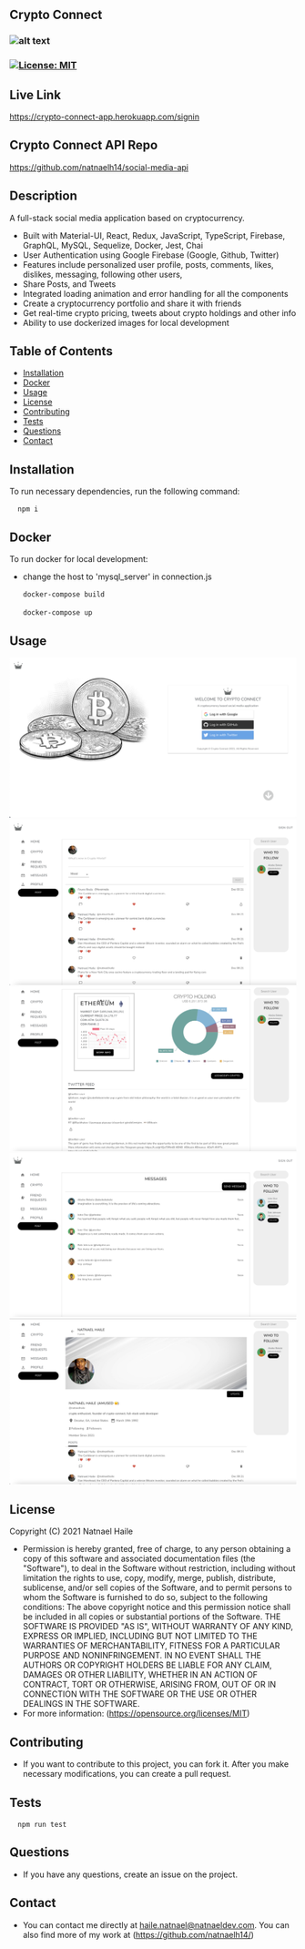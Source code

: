 
## Crypto Connect
### ![alt text](https://img.shields.io/github/last-commit/natnael14/social-media-app)
### [![License: MIT](https://img.shields.io/badge/License-MIT-yellow.svg)](https://opensource.org/licenses/MIT)
## Live Link
https://crypto-connect-app.herokuapp.com/signin
## Crypto Connect API Repo
https://github.com/natnaelh14/social-media-api
## Description
A full-stack social media application based on cryptocurrency.
* Built with Material-UI, React, Redux, JavaScript, TypeScript, Firebase, GraphQL, MySQL, Sequelize, Docker, Jest, Chai
* User Authentication using Google Firebase (Google, Github, Twitter)
* Features include personalized user profile, posts, comments, likes, dislikes, messaging, following other users,
* Share Posts, and Tweets
* Integrated loading animation and error handling for all the components
* Create a cryptocurrency portfolio and share it with friends
* Get real-time crypto pricing, tweets about crypto holdings and other info
* Ability to use dockerized images for local development
## Table of Contents
* [Installation](#Installation)
* [Docker](#Docker)
* [Usage](#Usage)
* [License](#License)
* [Contributing](#Contribution)
* [Tests](#Tests)
* [Questions](#Questions)
* [Contact](#Contact)
## Installation

To run necessary dependencies, run the following command:

      npm i
      
## Docker

To run docker for local development:

* change the host to 'mysql_server' in connection.js

      docker-compose build

      docker-compose up
      
## Usage
![alt text](./img/screenshot-01.png)
![alt text](./img/screenshot-02.png)
![alt text](./img/screenshot-03.png)
![alt text](./img/screenshot-04.png)
![alt text](./img/screenshot-05.png)
## License
Copyright (C) 2021 Natnael Haile

* Permission is hereby granted, free of charge, to any person obtaining a copy of this software and associated documentation files (the "Software"), to deal in the Software without restriction, including without limitation the rights to use, copy, modify, merge, publish, distribute, sublicense, and/or sell copies of the Software, and to permit persons to whom the Software is furnished to do so, subject to the following conditions:
      The above copyright notice and this permission notice shall be included in all copies or substantial portions of the Software.
      THE SOFTWARE IS PROVIDED "AS IS", WITHOUT WARRANTY OF ANY KIND, EXPRESS OR IMPLIED, INCLUDING BUT NOT LIMITED TO THE WARRANTIES OF MERCHANTABILITY, FITNESS FOR A PARTICULAR PURPOSE AND NONINFRINGEMENT. IN NO EVENT SHALL THE AUTHORS OR COPYRIGHT HOLDERS BE LIABLE FOR ANY CLAIM, DAMAGES OR OTHER LIABILITY, WHETHER IN AN ACTION OF CONTRACT, TORT OR OTHERWISE, ARISING FROM, OUT OF OR IN CONNECTION WITH THE SOFTWARE OR THE USE OR OTHER DEALINGS IN THE SOFTWARE.
* For more information: (https://opensource.org/licenses/MIT)
## Contributing
* If you want to contribute to this project, you can fork it. After you make necessary modifications, you can create a pull request.
## Tests

      npm run test

## Questions
* If you have any questions, create an issue on the project.
## Contact
* You can contact me directly at haile.natnael@natnaeldev.com. You can also find more of my work at (https://github.com/natnaelh14/)
